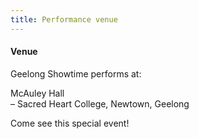 ```yaml
---
title: Performance venue
---
```


#### Venue

Geelong Showtime performs at:

McAuley Hall<br/>
– Sacred Heart College, Newtown, Geelong

Come see this special event!
